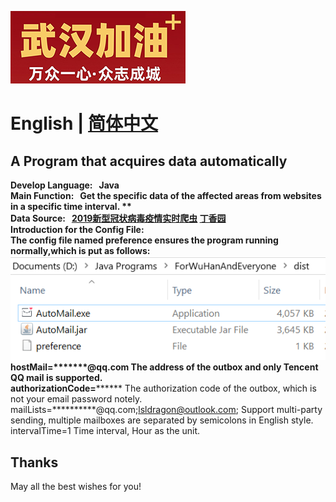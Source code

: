 ![avatar](screenshots/wuhan.png)  
# English | [简体中文](./README.md)

## A Program that acquires data automatically 

**Develop Language:&nbsp; &nbsp;Java**  
**Main Function:&nbsp; &nbsp;Get the specific data of the affected areas from websites in a specific time interval. **  
**Data Source:&nbsp; &nbsp;[2019新型冠状病毒疫情实时爬虫](https://github.com/BlankerL/DXY-2019-nCoV-Crawler) [丁香园](https://3g.dxy.cn/newh5/view/pneumonia)**  
**Introduction for the Config File:**  
The config file named preference ensures the program running normally,which is put as follows:  
![avatar](screenshots/preference.png)  
hostMail=*******@qq.com The address of the outbox and only Tencent QQ mail is supported.   
authorizationCode=******** The authorization code of the outbox, which is not your email password notely.  
mailLists=**********@qq.com;lsldragon@outlook.com; Support multi-party sending, multiple mailboxes are separated by semicolons in English style.  
intervalTime=1 Time interval, Hour as the unit.

## Thanks
May all the best wishes for you!
